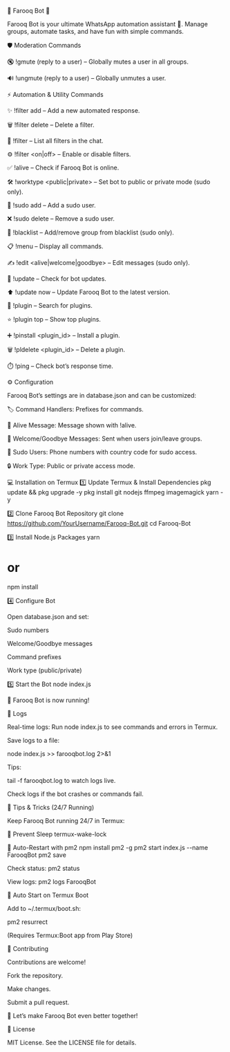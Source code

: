 🌟 Farooq Bot 🌟

Farooq Bot is your ultimate WhatsApp automation assistant 🤖. Manage groups, automate tasks, and have fun with simple commands.

🛡️ Moderation Commands

🔇 !gmute (reply to a user) – Globally mutes a user in all groups.

🔊 !ungmute (reply to a user) – Globally unmutes a user.

⚡ Automation & Utility Commands

✨ !filter add <incoming message> <outgoing message> – Add a new automated response.

🗑️ !filter delete <incoming message> – Delete a filter.

📜 !filter – List all filters in the chat.

⚙️ !filter <on|off> – Enable or disable filters.

✅ !alive – Check if Farooq Bot is online.

🛠️ !worktype <public|private> – Set bot to public or private mode (sudo only).

👑 !sudo add <number> – Add a sudo user.

❌ !sudo delete <number> – Remove a sudo user.

🚫 !blacklist – Add/remove group from blacklist (sudo only).

📋 !menu – Display all commands.

✍️ !edit <alive|welcome|goodbye> – Edit messages (sudo only).

🔄 !update – Check for bot updates.

⬆️ !update now – Update Farooq Bot to the latest version.

🔌 !plugin <query> – Search for plugins.

⭐ !plugin top – Show top plugins.

➕ !pinstall <plugin_id> – Install a plugin.

🗑️ !pldelete <plugin_id> – Delete a plugin.

⏱️ !ping – Check bot’s response time.

⚙️ Configuration

Farooq Bot’s settings are in database.json and can be customized:

🏷️ Command Handlers: Prefixes for commands.

💬 Alive Message: Message shown with !alive.

👋 Welcome/Goodbye Messages: Sent when users join/leave groups.

👑 Sudo Users: Phone numbers with country code for sudo access.

🔒 Work Type: Public or private access mode.

💻 Installation on Termux
1️⃣ Update Termux & Install Dependencies
pkg update && pkg upgrade -y
pkg install git nodejs ffmpeg imagemagick yarn -y

2️⃣ Clone Farooq Bot Repository
git clone https://github.com/YourUsername/Farooq-Bot.git
cd Farooq-Bot

3️⃣ Install Node.js Packages
yarn
# or
npm install

4️⃣ Configure Bot

Open database.json and set:

Sudo numbers

Welcome/Goodbye messages

Command prefixes

Work type (public/private)

5️⃣ Start the Bot
node index.js


🎉 Farooq Bot is now running!

📜 Logs

Real-time logs: Run node index.js to see commands and errors in Termux.

Save logs to a file:

node index.js >> farooqbot.log 2>&1


Tips:

tail -f farooqbot.log to watch logs live.

Check logs if the bot crashes or commands fail.

🔧 Tips & Tricks (24/7 Running)

Keep Farooq Bot running 24/7 in Termux:

🔋 Prevent Sleep
termux-wake-lock

🔄 Auto-Restart with pm2
npm install pm2 -g
pm2 start index.js --name FarooqBot
pm2 save


Check status: pm2 status

View logs: pm2 logs FarooqBot

📲 Auto Start on Termux Boot

Add to ~/.termux/boot.sh:

pm2 resurrect


(Requires Termux:Boot app from Play Store)

🤝 Contributing

Contributions are welcome!

Fork the repository.

Make changes.

Submit a pull request.

💪 Let’s make Farooq Bot even better together!

📄 License

MIT License. See the LICENSE
 file for details.
